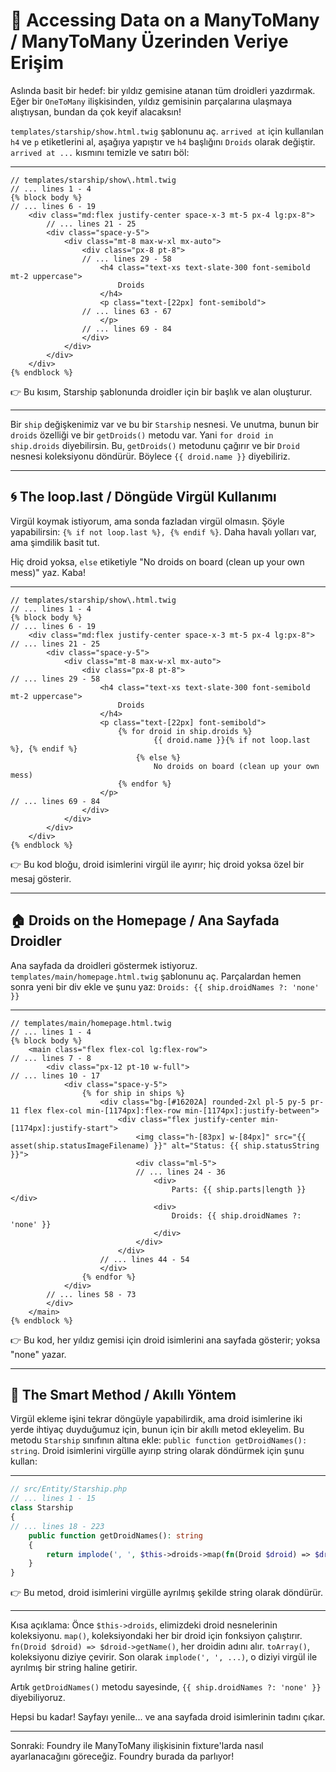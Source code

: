 # 🤖 Accessing Data on a ManyToMany / ManyToMany Üzerinden Veriye Erişim

Aslında basit bir hedef: bir yıldız gemisine atanan tüm droidleri yazdırmak. Eğer bir `OneToMany` ilişkisinden, yıldız gemisinin parçalarına ulaşmaya alıştıysan, bundan da çok keyif alacaksın!

`templates/starship/show.html.twig` şablonunu aç. `arrived at` için kullanılan `h4` ve `p` etiketlerini al, aşağıya yapıştır ve `h4` başlığını `Droids` olarak değiştir. `arrived at ...` kısmını temizle ve satırı böl:

---


```twig
// templates/starship/show\.html.twig
// ... lines 1 - 4
{% block body %}
// ... lines 6 - 19
    <div class="md:flex justify-center space-x-3 mt-5 px-4 lg:px-8">
        // ... lines 21 - 25
        <div class="space-y-5">
            <div class="mt-8 max-w-xl mx-auto">
                <div class="px-8 pt-8">
                // ... lines 29 - 58
                    <h4 class="text-xs text-slate-300 font-semibold mt-2 uppercase">
                        Droids
                    </h4>
                    <p class="text-[22px] font-semibold">
                // ... lines 63 - 67
                    </p>
                // ... lines 69 - 84
                </div>
            </div>
        </div>
    </div>
{% endblock %}
```

👉 Bu kısım, Starship şablonunda droidler için bir başlık ve alan oluşturur.

---

Bir `ship` değişkenimiz var ve bu bir `Starship` nesnesi. Ve unutma, bunun bir `droids` özelliği ve bir `getDroids()` metodu var. Yani `for droid in ship.droids` diyebilirsin. Bu, `getDroids()` metodunu çağırır ve bir `Droid` nesnesi koleksiyonu döndürür. Böylece `{{ droid.name }}` diyebiliriz.

---

## 🌀 The loop.last / Döngüde Virgül Kullanımı

Virgül koymak istiyorum, ama sonda fazladan virgül olmasın. Şöyle yapabilirsin: `{% if not loop.last %}, {% endif %}`. Daha havalı yolları var, ama şimdilik basit tut.

Hiç droid yoksa, `else` etiketiyle "No droids on board (clean up your own mess)" yaz. Kaba!

---


```twig
// templates/starship/show\.html.twig
// ... lines 1 - 4
{% block body %}
// ... lines 6 - 19
    <div class="md:flex justify-center space-x-3 mt-5 px-4 lg:px-8">
// ... lines 21 - 25
        <div class="space-y-5">
            <div class="mt-8 max-w-xl mx-auto">
                <div class="px-8 pt-8">
// ... lines 29 - 58
                    <h4 class="text-xs text-slate-300 font-semibold mt-2 uppercase">
                        Droids
                    </h4>
                    <p class="text-[22px] font-semibold">
                        {% for droid in ship.droids %}
                                {{ droid.name }}{% if not loop.last %}, {% endif %}
                            {% else %}
                                No droids on board (clean up your own mess)
                        {% endfor %}
                    </p>
// ... lines 69 - 84
                </div>
            </div>
        </div>
    </div>
{% endblock %}
```

👉 Bu kod bloğu, droid isimlerini virgül ile ayırır; hiç droid yoksa özel bir mesaj gösterir.

---

## 🏠 Droids on the Homepage / Ana Sayfada Droidler

Ana sayfada da droidleri göstermek istiyoruz. `templates/main/homepage.html.twig` şablonunu aç. Parçalardan hemen sonra yeni bir div ekle ve şunu yaz: `Droids: {{ ship.droidNames ?: 'none' }}`

---


```twig
// templates/main/homepage.html.twig
// ... lines 1 - 4
{% block body %}
    <main class="flex flex-col lg:flex-row">
// ... lines 7 - 8
        <div class="px-12 pt-10 w-full">
// ... lines 10 - 17
            <div class="space-y-5">
                {% for ship in ships %}
                    <div class="bg-[#16202A] rounded-2xl pl-5 py-5 pr-11 flex flex-col min-[1174px]:flex-row min-[1174px]:justify-between">
                        <div class="flex justify-center min-[1174px]:justify-start">
                            <img class="h-[83px] w-[84px]" src="{{ asset(ship.statusImageFilename) }}" alt="Status: {{ ship.statusString }}">
                            <div class="ml-5">
                            // ... lines 24 - 36
                                <div>
                                    Parts: {{ ship.parts|length }}</div>
                                <div>
                                    Droids: {{ ship.droidNames ?: 'none' }}
                                </div>
                            </div>
                        </div>
                    // ... lines 44 - 54
                    </div>
                {% endfor %}
            </div>
        // ... lines 58 - 73
        </div>
    </main>
{% endblock %}
```

👉 Bu kod, her yıldız gemisi için droid isimlerini ana sayfada gösterir; yoksa "none" yazar.

---

## 🧠 The Smart Method / Akıllı Yöntem

Virgül ekleme işini tekrar döngüyle yapabilirdik, ama droid isimlerine iki yerde ihtiyaç duyduğumuz için, bunun için bir akıllı metod ekleyelim. Bu metodu `Starship` sınıfının altına ekle: `public function getDroidNames(): string`. Droid isimlerini virgülle ayırıp string olarak döndürmek için şunu kullan:

---


```php
// src/Entity/Starship.php
// ... lines 1 - 15
class Starship
{
// ... lines 18 - 223
    public function getDroidNames(): string
    {
        return implode(', ', $this->droids->map(fn(Droid $droid) => $droid->getName())->toArray());
    }
}
```

👉 Bu metod, droid isimlerini virgülle ayrılmış şekilde string olarak döndürür.

---

Kısa açıklama:
Önce `$this->droids`, elimizdeki droid nesnelerinin koleksiyonu. `map()`, koleksiyondaki her bir droid için fonksiyon çalıştırır. `fn(Droid $droid) => $droid->getName()`, her droidin adını alır. `toArray()`, koleksiyonu diziye çevirir. Son olarak `implode(', ', ...)`, o diziyi virgül ile ayrılmış bir string haline getirir.

Artık `getDroidNames()` metodu sayesinde, `{{ ship.droidNames ?: 'none' }}` diyebiliyoruz.

Hepsi bu kadar! Sayfayı yenile... ve ana sayfada droid isimlerinin tadını çıkar.

---

Sonraki: Foundry ile ManyToMany ilişkisinin fixture'larda nasıl ayarlanacağını göreceğiz. Foundry burada da parlıyor!

